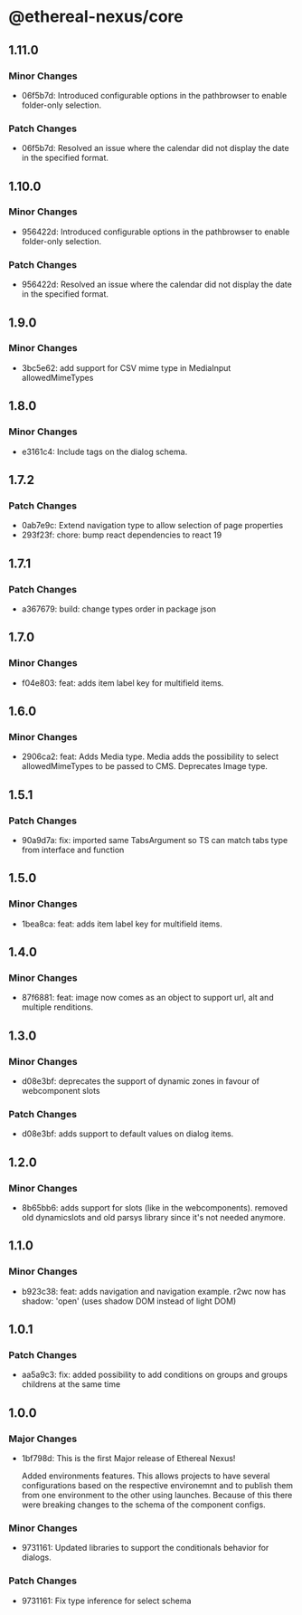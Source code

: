 # @ethereal-nexus/core

## 1.11.0

### Minor Changes

- 06f5b7d: Introduced configurable options in the pathbrowser to enable folder-only selection.

### Patch Changes

- 06f5b7d: Resolved an issue where the calendar did not display the date in the specified format.

## 1.10.0

### Minor Changes

- 956422d: Introduced configurable options in the pathbrowser to enable folder-only selection.

### Patch Changes

- 956422d: Resolved an issue where the calendar did not display the date in the specified format.

## 1.9.0

### Minor Changes

- 3bc5e62: add support for CSV mime type in MediaInput allowedMimeTypes

## 1.8.0

### Minor Changes

- e3161c4: Include tags on the dialog schema.

## 1.7.2

### Patch Changes

- 0ab7e9c: Extend navigation type to allow selection of page properties
- 293f23f: chore: bump react dependencies to react 19

## 1.7.1

### Patch Changes

- a367679: build: change types order in package json

## 1.7.0

### Minor Changes

- f04e803: feat: adds item label key for multifield items.

## 1.6.0

### Minor Changes

- 2906ca2: feat: Adds Media type. Media adds the possibility to select allowedMimeTypes to be passed to CMS. Deprecates Image type.

## 1.5.1

### Patch Changes

- 90a9d7a: fix: imported same TabsArgument so TS can match tabs type from interface and function

## 1.5.0

### Minor Changes

- 1bea8ca: feat: adds item label key for multifield items.

## 1.4.0

### Minor Changes

- 87f6881: feat: image now comes as an object to support url, alt and multiple renditions.

## 1.3.0

### Minor Changes

- d08e3bf: deprecates the support of dynamic zones in favour of webcomponent slots

### Patch Changes

- d08e3bf: adds support to default values on dialog items.

## 1.2.0

### Minor Changes

- 8b65bb6: adds support for slots (like in the webcomponents). removed old dynamicslots and old parsys library since it's not needed anymore.

## 1.1.0

### Minor Changes

- b923c38: feat: adds navigation and navigation example. r2wc now has shadow: 'open' (uses shadow DOM instead of light DOM)

## 1.0.1

### Patch Changes

- aa5a9c3: fix: added possibility to add conditions on groups and groups childrens at the same time

## 1.0.0

### Major Changes

- 1bf798d: This is the first Major release of Ethereal Nexus!

  Added environments features. This allows projects to have several configurations based on the respective environemnt and to publish them from one environment to the other using launches.
  Because of this there were breaking changes to the schema of the component configs.

### Minor Changes

- 9731161: Updated libraries to support the conditionals behavior for dialogs.

### Patch Changes

- 9731161: Fix type inference for select schema
